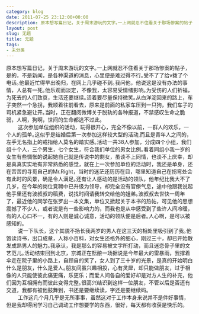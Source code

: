 ```yaml
---
category: blog
date: 2011-07-25 23:12:00+00:00
description: 原本想写篇日记，关于周末游玩的文字｡一上网就忍不住看关于那场惨案的帖子，是的，不
layout: post
slug: 无题
title: 无题
tags:
- 未分类
---
```


原本想写篇日记，关于周末游玩的文字｡一上网就忍不住看关于那场惨案的帖子，是的，不是新闻，是各种渠道的消息，心里便是难过得不行｡受不了了给v拨了个电话｡他最近忙得早出晚归，在网上几乎碰不到｡我问他，他说这是没有办法的事情，人总有一死｡他乐观而淡定，不像我，太容易受情绪影响｡为受伤的人们祈福，为死去的人们致哀，生活还要继续｡活着要尽量保持微笑｡从白洋淀回来的路上，车子突然一个急拐，我顺着往前看去，原来是前面的私家车压到一只狗，我们车子的司机紧急避让开｡当时，正在翻阅微博关于脱轨的各种报道，不禁感叹生命之脆弱，人啊，狗啊，世间的生命都逃不过此｡  
        这次参加单位组织的活动，玩得很开心，完全不像以前，一群人的欢乐，一个人的孤单｡这似乎是结婚后第一次参加这样较大型的活动,而且是青年人之间的，左手无名指上的戒指给人莫名的踏实感｡活动一共38人参加，分成四个小组，我们组十个人，三个男生，七个女生，符合我们单位的男女比例｡看着同组小我一岁的女生有些惆怅的说起她自己就是传说中的剩女，虽谈不上同情，也谈不上庆幸，却是真真实实地有非常熟悉的感觉，就在上一次参加单位的活动时，我还是单身，还在苦苦的寻觅自己的Mr.Right，当时的迷茫还历历在目，哪里知道自己在拐弯处会有此时的风景，确是令人满足｡还有让人感动的是活动的领队，他年纪比我大不了几岁，在今年的岗位竞聘中已升级为领导，却完全没有官僚气息，途中他跟我说起他手里还有波叔叔的稿费，说找时间请我转交给他的姐弟｡波叔叔去世快一周年了，最近他的同学在张罗出一本文集，单位又掀起关于本书的热帖，可见他的思想震撼了不少人，或者说是有一些影响力的，而我也是从中感受到了些许人间冷暖，有的人心口不一，有的人则是诚心诚意，活动的领队便是后者｡人心啊，是可以被感知的｡  
        说一下队长，这个其貌不扬长我两岁的男人在这三天的相处里吸引到了我｡他饱读诗书，出口成章，人称小百科，对女生还格外的细心，刚过三十，却已开始散发成熟男人的魅力｡我承认，我是那么的容易被文字所打动，而且迷恋骨子里的文艺范儿｡活动结束回到北京，京城正在酝酿一场据说是今年最大的雷暴雨，我撑着伞走在院子里的小路上，自顾自的笑了，女人到了三十岁的光景，是真的开始明白什么是朋友，什么是爱人｡朋友间虽兴趣相投，心有灵犀，却只能做朋友，过于相像的人只能使彼此痛更痛，乐更乐；而爱人间各自的爱好却是对方人生的补充，他们因为互相拥有而彼此变得完整｡很高兴结识到这样一位朋友，不管以后是否还有交道，我都有被他鼓舞到，书还是要继续读，字还是要继续码｡  
        工作这几个月几乎是无所事事，虽然这对于工作本身来说并不是件好事情，但是我却得闲学习自己调动工作想要学的东西，很好，每天都有收获是快乐的｡
